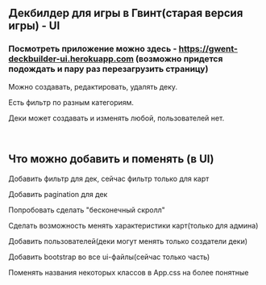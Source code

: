 ## Декбилдер для игры в Гвинт(старая версия игры) - UI

<h3>Посмотреть приложение можно здесь - <a href="https://gwent-deckbuilder-ui.herokuapp.com">https://gwent-deckbuilder-ui.herokuapp.com</a> (возможно придется подождать и пару раз перезагрузить страницу) </h3>

<p>Можно создавать, редактировать, удалять деку.</p>
<p>Есть фильтр по разным категориям.</p>
<p>Деки может создавать и изменять любой, пользователей нет.</p>
<br>

## Что можно добавить и поменять (в UI)

<p>Добавить фильтр для дек, сейчас фильтр только для карт</p>
<p>Добавить pagination для дек</p>
<p>Попробовать сделать "бесконечный скролл"</p>
<p>Сделать возможность менять характеристики карт(только для админа)</p>
<p>Добавить пользователей(деки могут менять только создатели деки)</p>
<p>Добавить bootstrap во все ui-файлы(сейчас только часть)</p>
<p>Поменять названия некоторых классов в App.css на более понятные</p>
